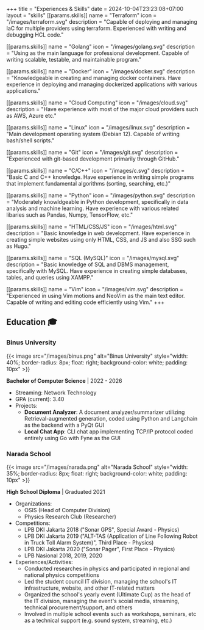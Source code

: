 +++
title = "Experiences & Skills"
date = 2024-10-04T23:23:08+07:00
layout = "skills"
[[params.skills]]
name = "Terraform"
icon = "/images/terraform.svg"
description = "Capable of deploying and managing IaC for multiple providers using terraform. Experienced with writing and debugging HCL code."

[[params.skills]]
name = "Golang"
icon = "/images/golang.svg"
description = "Using as the main language for professional development. Capable of writing scalable, testable, and maintainable program."

[[params.skills]]
name = "Docker"
icon = "/images/docker.svg"
description = "Knowledgeable in creating and managing docker containers. Have experience in deploying and managing dockerized applications with various applications."

[[params.skills]]
name = "Cloud Computing"
icon = "/images/cloud.svg"
description = "Have experience with most of the major cloud providers such as AWS, Azure etc."

[[params.skills]]
name = "Linux"
icon = "/images/linux.svg"
description = "Main development operating system (Debian 12). Capable of writing bash/shell scripts."

[[params.skills]]
name = "Git"
icon = "/images/git.svg"
description = "Experienced with git-based development primarily through GitHub."

[[params.skills]]
name = "C/C++"
icon = "/images/c.svg"
description = "Basic C and C++ knowledge. Have experience in writing simple programs that implement fundamental algorithms (sorting, searching, etc.)"

[[params.skills]]
name = "Python"
icon = "/images/python.svg"
description = "Moderately knowldgeable in Python development, specifically in data analysis and machine learning. Have experience with various related libaries such as Pandas, Numpy, TensorFlow, etc."

[[params.skills]]
name = "HTML/CSS/JS"
icon = "/images/html.svg"
description = "Basic knowledge in web development. Have experience in creating simple websites using only HTML, CSS, and JS and also SSG such as Hugo."

[[params.skills]]
name = "SQL (MySQL)"
icon = "/images/mysql.svg"
description = "Basic knowledge of SQL and DBMS management, specifically with MySQL. Have experience in creating simple databases, tables, and queries using XAMPP."

[[params.skills]]
name = "Vim"
icon = "/images/vim.svg"
description = "Experienced in using Vim motions and NeoVim as the main text editor. Capable of writing and editing code efficiently using Vim."
+++
## **Education** 🎓

### **Binus University**

{{< image src="/images/binus.png" alt="Binus University" style="width: 40%; border-radius: 8px; float: right; background-color: white; padding: 10px" >}}

**Bachelor of Computer Science** | 2022 - 2026

- Streaming: Network Technology
- GPA (current): 3.40
- Projects:
  - **Document Analyzer**: A document analyzer/summarizer utilizing Retrieval-augmented generation, coded using Python and Langchain as the backend with a PyQt GUI
  - **Local Chat App**: CLI chat app implementing TCP/IP protocol coded entirely using Go with Fyne as the GUI

### **Narada School**

{{< image src="/images/narada.png" alt="Narada School" style="width: 35%; border-radius: 8px; float: right; background-color: white; padding: 10px" >}}

**High School Diploma** | Graduated 2021

- Organizations:
  - OSIS (Head of Computer Division)
  - Physics Research Club (Researcher)
- Competitions:
  - LPB DKI Jakarta 2018 ("Sonar GPS", Special Award - Physics)
  - LPB DKI Jakarta 2019 ("ALT-TAS (Application of Line Following Robot in Truck Toll Alarm System)", Third Place - Physics)
  - LPB DKI Jakarta 2020 ("Sonar Pager", First Place - Physics)
  - LPB Nasional 2018, 2019, 2020
- Experiences/Activities:
  - Conducted researches in physics and participated in regional and national physics competitions
  - Led the student council IT division, managing the school's IT infrastructure, website, and other IT-related matters
  - Organized the school's yearly event (Ultimate Cup) as the head of the IT division, managing the event's scoial media, streaming, technical procurement/support, and others
  - Involved in multiple school events such as workshops, seminars, etc as a technical support (e.g. sound system, streaming, etc.)

<!-- ## Professional Experience 💼 -->
<!---->
<!-- ### [Company/Organization Name] -->
<!---->
<!-- **[Position Title]** | [Start Date] - [End Date] -->
<!---->
<!-- - Developed [technology/project] using [tools/languages] -->
<!-- - Collaborated with [team size] team members to [achievement] -->
<!-- - Improved [metric/process] by [quantifiable result] -->
<!---->
<!-- ### [Company/Organization Name] -->
<!---->
<!-- **[Position Title]** | [Start Date] - [End Date] -->
<!---->
<!-- - [Responsibility/Achievement 1] -->
<!-- - [Responsibility/Achievement 2] -->
<!-- - [Responsibility/Achievement 3] -->
